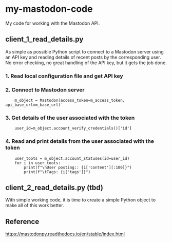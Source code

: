 # my-mastodon-code
My code for working with the Mastodon API.

## client_1_read_details.py
As simple as possible Python script to connect to a Mastodon server using an API key and reading details of recent posts by the corresponding user. No error checking, no great handling of the API key, but it gets the job done.

###   1. Read local configuration file and get API key
###   2. Connect to Mastodon server
```
    m_object = Mastodon(access_token=m_access_token, api_base_url=m_base_url)`
```
###   3. Get details of the user associated with the token
```
    user_id=m_object.account_verify_credentials()['id']
```

###   4. Read and print details from the user associated with the token
```
    user_toots = m_object.account_statuses(id=user_id)
    for i in user_toots:
        print(f"\nUser posting:: {i['content'][:100]}")
        print(f"\tTags: {i['tags']}")
```
## client_2_read_details.py (tbd)
With simple working code, it is time to create a simple Python object to make all of this work better.

## Reference
https://mastodonpy.readthedocs.io/en/stable/index.html
